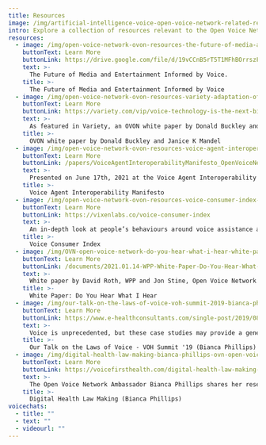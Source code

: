 ```yaml
---
title: Resources
image: /img/artificial-intelligence-voice-open-voice-network-related-resources_optimized.jpg
intro: Explore a collection of resources relevant to the Open Voice Network's mission and work.
resources:
  - image: /img/open-voice-network-ovon-resources-the-future-of-media-and-entertainment-informed-by-voice-by-donald-buckley-and-janice-k-mandel.png
    buttonText: Learn More
    buttonLink: https://drive.google.com/file/d/19vCCnB5rT5T1MFhBOrrszFhjrqJDhbZ6/view?usp=sharing
    text: >-
      The Future of Media and Entertainment Informed by Voice.
    title: >-
      The Future of Media and Entertainment Informed by Voice
  - image: /img/open-voice-network-ovon-resources-variety-adaptation-of-ovon-media-and-entertainment-white-paper.png
    buttonText: Learn More
    buttonLink: https://variety.com/vip/voice-technology-is-the-next-big-thing-in-media-and-entertainment-1235031704/
    text: >-
      As featured in Variety, an OVON white paper by Donald Buckley and Janice K Mandel.
    title: >-
      OVON white paper by Donald Buckley and Janice K Mandel
  - image: /img/open-voice-network-ovon-resources-voice-agent-interoperability-manifesto-voice-for-everyone.png
    buttonText: Learn More
    buttonLink: /papers/VoiceAgentInteroperabilityManifesto_OpenVoiceNetwork.pdf
    text: >-
      Presented on June 17th, 2021 at the Voice Agent Interoperability Workshop of the Open Voice Network.
    title: >-
      Voice Agent Interoperability Manifesto
  - image: /img/open-voice-network-ovon-resources-voice-consumer-index-2021-vixen-labs-research.png
    buttonText: Learn More
    buttonLink: https://vixenlabs.co/voice-consumer-index
    text: >-
      An in-depth look at people’s behaviours around voice assistance across the US, UK and Germany.
    title: >-
      Voice Consumer Index
  - image: /img/OVN-open-voice-network-do-you-hear-what-i-hear-white-paper.png
    buttonText: Learn More
    buttonLink: /documents/2021.01.14-WPP-White-Paper-Do-You-Hear-What-I-Hear.pdf
    text: >-
      White paper by David Roth, WPP and Jon Stine, Open Voice Network
    title: >-
      White Paper: Do You Hear What I Hear
  - image: /img/our-talk-on-the-laws-of-voice-voh-summit-2019-bianca-phillips-ovn-open-voice-network.png
    buttonText: Learn More
    buttonLink: https://www.e-healthconsultants.com/single-post/2019/08/25/our-talk-on-the-laws-of-voice-at-the-voh-summit-a-recap
    text: >-
      Voice is unprecedented, but these case studies may provide a general guideline to law making. 
    title: >-
      Our Talk on the Laws of Voice - VOH Summit '19 (Bianca Phillips)
  - image: /img/digital-health-law-making-bianca-phillips-ovn-open-voice-network.png
    buttonText: Learn More
    buttonLink: https://voicefirsthealth.com/digital-health-law-making-with-bianca-phillips-2/
    text: >-
      The Open Voice Network Ambassador Bianca Phillips shares her research on the Voice First Health Podcast. 
    title: >-
      Digital Health Law Making (Bianca Phillips)
voicechats:
  - title: ""
  - text: ""
  - videourl: ""
---
```

